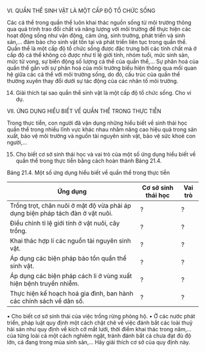 VI. QUẦN THỂ SINH VẬT LÀ MỘT CẤP ĐỘ TỔ CHỨC SỐNG

Các cá thể trong quần thể luôn khai thác nguồn sống từ môi trường thông qua quá trình trao đổi chất và năng lượng với môi trường để thực hiện các hoạt động sống như vận động, cảm ứng, sinh trưởng, phát triển và sinh sản,... đảm bảo cho sinh vật tồn tại và phát triển liên tục trong quần thể. Quần thể là một cấp độ tổ chức sống được đặc trưng bởi các tính chất mà ở cấp độ cá thể không có được như tỉ lệ giới tính, nhóm tuổi, mức sinh sản, mức tử vong, sự biến động số lượng cá thể của quần thể,... Sự phân hoá của quần thể gắn với sự phân hoá của môi trường biểu hiện thông qua mối quan hệ giữa các cá thể với môi trường sống, do đó, cấu trúc của quần thể thường xuyên thay đổi dưới sự tác động của các nhân tố môi trường.

14. Giải thích tại sao quần thể sinh vật là một cấp độ tổ chức sống. Cho ví dụ.

VII. ỨNG DỤNG HIỂU BIẾT VỀ QUẦN THỂ TRONG THỰC TIỄN

Trong thực tiễn, con người đã vận dụng những hiểu biết về sinh thái học quần thể trong nhiều lĩnh vực khác nhau nhằm nâng cao hiệu quả trong sản xuất, bảo vệ môi trường và nguồn tài nguyên sinh vật, bảo vệ sức khoẻ con người,...

15. Cho biết cơ sở sinh thái học và vai trò của một số ứng dụng hiểu biết về quần thể trong thực tiễn bằng cách hoàn thành Bảng 21.4.

Bảng 21.4. Một số ứng dụng hiểu biết về quần thể trong thực tiễn

| Ứng dụng | Cơ sở sinh thái học | Vai trò |
|----------|----------------------|---------|
| Trồng trọt, chăn nuôi ở mật độ vừa phải áp dụng biện pháp tách đàn ở vật nuôi. | ? | ? |
| Điều chỉnh tỉ lệ giới tính ở vật nuôi, cây trồng. | ? | ? |
| Khai thác hợp lí các nguồn tài nguyên sinh vật. | ? | ? |
| Áp dụng các biện pháp bảo tồn quần thể sinh vật. | ? | ? |
| Áp dụng các biện pháp cách li ở vùng xuất hiện bệnh truyền nhiễm. | ? | ? |
| Thực hiện kế hoạch hoá gia đình, ban hành các chính sách về dân số. | ? | ? |

• Cho biết cơ sở sinh thái của việc trồng rừng phòng hộ.
• Ở các nước phát triển, pháp luật quy định một cách chặt chẽ về việc đánh bắt các loài thuỷ hải sản như quy định về kích cỡ mắt lưới, thời điểm khai thác trong năm,... của từng loài cá một cách nghiêm ngặt, tránh đánh bắt cá chưa đạt đủ độ lớn, cá đang trong mùa sinh sản,... Hãy giải thích cơ sở của quy định này.